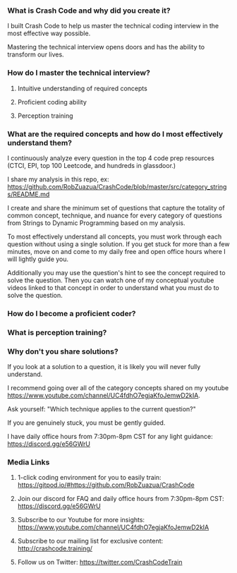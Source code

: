 ### What is Crash Code and why did you create it?

I built Crash Code to help us master the technical coding interview in the most effective way possible.

Mastering the technical interview opens doors and has the ability to transform our lives.

### How do I master the technical interview?

1. Intuitive understanding of required concepts

2. Proficient coding ability

3. Perception training 

### What are the required concepts and how do I most effectively understand them?

I continuously analyze every question in the top 4 code prep resources (CTCI, EPI, top 100 Leetcode, and hundreds in glassdoor.)

I share my analysis in this repo, ex: https://github.com/RobZuazua/CrashCode/blob/master/src/category_strings/README.md

I create and share the minimum set of questions that capture the totality of common concept, technique, and nuance for every category of questions from Strings to Dynamic Programming based on my analysis.

To most effectively understand all concepts, you must work through each question without using a single solution. If you get stuck for more than a few minutes, move on and come to my daily free and open office hours where I will lightly guide you. 

Additionally you may use the question's hint to see the concept required to solve the question. Then you can watch one of my conceptual youtube videos linked to that concept in order to understand what you must do to solve the question.

### How do I become a proficient coder?


### What is perception training?


### Why don't you share solutions?

If you look at a solution to a question, it is likely you will never fully understand.

I recommend going over all of the category concepts shared on my youtube https://www.youtube.com/channel/UC4fdhO7egjaKfoJemwD2kIA.

Ask yourself: "Which technique applies to the current question?"

If you are genuinely stuck, you must be gently guided. 

I have daily office hours from 7:30pm-8pm CST for any light guidance: https://discord.gg/e56GWrU

### Media Links

1. 1-click coding environment for you to easily train: https://gitpod.io/#https://github.com/RobZuazua/CrashCode

2. Join our discord for FAQ and daily office hours from 7:30pm-8pm CST: https://discord.gg/e56GWrU

3. Subscribe to our Youtube for more insights: https://www.youtube.com/channel/UC4fdhO7egjaKfoJemwD2kIA

4. Subscribe to our mailing list for exclusive content: http://crashcode.training/

5. Follow us on Twitter: https://twitter.com/CrashCodeTrain
